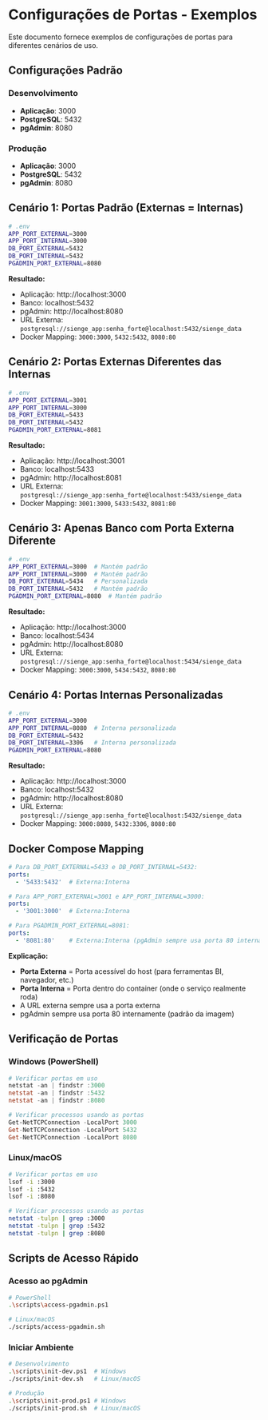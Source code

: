 # Configurações de Portas - Exemplos

Este documento fornece exemplos de configurações de portas para diferentes cenários de uso.

## Configurações Padrão

### Desenvolvimento
- **Aplicação**: 3000
- **PostgreSQL**: 5432
- **pgAdmin**: 8080

### Produção
- **Aplicação**: 3000
- **PostgreSQL**: 5432
- **pgAdmin**: 8080

## Cenário 1: Portas Padrão (Externas = Internas)
```bash
# .env
APP_PORT_EXTERNAL=3000
APP_PORT_INTERNAL=3000
DB_PORT_EXTERNAL=5432
DB_PORT_INTERNAL=5432
PGADMIN_PORT_EXTERNAL=8080
```

**Resultado:**
- Aplicação: http://localhost:3000
- Banco: localhost:5432
- pgAdmin: http://localhost:8080
- URL Externa: `postgresql://sienge_app:senha_forte@localhost:5432/sienge_data`
- Docker Mapping: `3000:3000`, `5432:5432`, `8080:80`

## Cenário 2: Portas Externas Diferentes das Internas
```bash
# .env
APP_PORT_EXTERNAL=3001
APP_PORT_INTERNAL=3000
DB_PORT_EXTERNAL=5433
DB_PORT_INTERNAL=5432
PGADMIN_PORT_EXTERNAL=8081
```

**Resultado:**
- Aplicação: http://localhost:3001
- Banco: localhost:5433
- pgAdmin: http://localhost:8081
- URL Externa: `postgresql://sienge_app:senha_forte@localhost:5433/sienge_data`
- Docker Mapping: `3001:3000`, `5433:5432`, `8081:80`

## Cenário 3: Apenas Banco com Porta Externa Diferente
```bash
# .env
APP_PORT_EXTERNAL=3000  # Mantém padrão
APP_PORT_INTERNAL=3000  # Mantém padrão
DB_PORT_EXTERNAL=5434   # Personalizada
DB_PORT_INTERNAL=5432   # Mantém padrão
PGADMIN_PORT_EXTERNAL=8080  # Mantém padrão
```

**Resultado:**
- Aplicação: http://localhost:3000
- Banco: localhost:5434
- pgAdmin: http://localhost:8080
- URL Externa: `postgresql://sienge_app:senha_forte@localhost:5434/sienge_data`
- Docker Mapping: `3000:3000`, `5434:5432`, `8080:80`

## Cenário 4: Portas Internas Personalizadas
```bash
# .env
APP_PORT_EXTERNAL=3000
APP_PORT_INTERNAL=8080  # Interna personalizada
DB_PORT_EXTERNAL=5432
DB_PORT_INTERNAL=3306   # Interna personalizada
PGADMIN_PORT_EXTERNAL=8080
```

**Resultado:**
- Aplicação: http://localhost:3000
- Banco: localhost:5432
- pgAdmin: http://localhost:8080
- URL Externa: `postgresql://sienge_app:senha_forte@localhost:5432/sienge_data`
- Docker Mapping: `3000:8080`, `5432:3306`, `8080:80`

## Docker Compose Mapping
```yaml
# Para DB_PORT_EXTERNAL=5433 e DB_PORT_INTERNAL=5432:
ports:
  - '5433:5432'  # Externa:Interna

# Para APP_PORT_EXTERNAL=3001 e APP_PORT_INTERNAL=3000:
ports:
  - '3001:3000'  # Externa:Interna

# Para PGADMIN_PORT_EXTERNAL=8081:
ports:
  - '8081:80'    # Externa:Interna (pgAdmin sempre usa porta 80 internamente)
```

**Explicação:**
- **Porta Externa** = Porta acessível do host (para ferramentas BI, navegador, etc.)
- **Porta Interna** = Porta dentro do container (onde o serviço realmente roda)
- A URL externa sempre usa a porta externa
- pgAdmin sempre usa porta 80 internamente (padrão da imagem)

## Verificação de Portas

### Windows (PowerShell)
```powershell
# Verificar portas em uso
netstat -an | findstr :3000
netstat -an | findstr :5432
netstat -an | findstr :8080

# Verificar processos usando as portas
Get-NetTCPConnection -LocalPort 3000
Get-NetTCPConnection -LocalPort 5432
Get-NetTCPConnection -LocalPort 8080
```

### Linux/macOS
```bash
# Verificar portas em uso
lsof -i :3000
lsof -i :5432
lsof -i :8080

# Verificar processos usando as portas
netstat -tulpn | grep :3000
netstat -tulpn | grep :5432
netstat -tulpn | grep :8080
```

## Scripts de Acesso Rápido

### Acesso ao pgAdmin
```bash
# PowerShell
.\scripts\access-pgadmin.ps1

# Linux/macOS
./scripts/access-pgadmin.sh
```

### Iniciar Ambiente
```bash
# Desenvolvimento
.\scripts\init-dev.ps1  # Windows
./scripts/init-dev.sh   # Linux/macOS

# Produção
.\scripts\init-prod.ps1 # Windows
./scripts/init-prod.sh  # Linux/macOS
```
